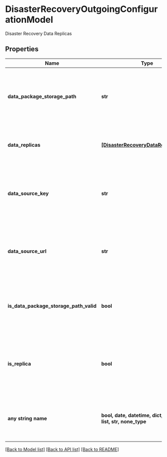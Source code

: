 # DisasterRecoveryOutgoingConfigurationModel

Disaster Recovery Data Replicas

## Properties
Name | Type | Description | Notes
------------ | ------------- | ------------- | -------------
**data_package_storage_path** | **str** | The location of where data replication files are stored temporarily on the data source. | [optional] 
**data_replicas** | [**[DisasterRecoveryDataReplicaModel]**](DisasterRecoveryDataReplicaModel.md) | The data replicas registered with this data source. | [optional] 
**data_source_key** | **str** | The data source key a data replica should use when enabling data replication. | [optional] 
**data_source_url** | **str** | The data source URL a data replica should use when enabling data replication. | [optional] 
**is_data_package_storage_path_valid** | **bool** | Whether the data package storage location is valid and ready for use. | [optional] 
**is_replica** | **bool** | Whether this instance of Secret Server is a data replica, a data source, or neither. | [optional] 
**any string name** | **bool, date, datetime, dict, float, int, list, str, none_type** | any string name can be used but the value must be the correct type | [optional]

[[Back to Model list]](../README.md#documentation-for-models) [[Back to API list]](../README.md#documentation-for-api-endpoints) [[Back to README]](../README.md)


